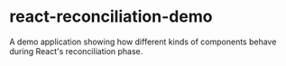 # react-reconciliation-demo
A demo application showing how different kinds of components behave during React's reconciliation phase.
